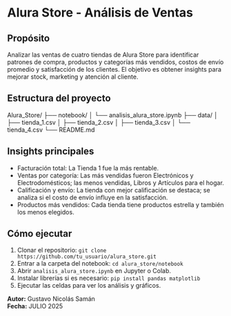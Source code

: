 # Alura Store - Análisis de Ventas

## Propósito
Analizar las ventas de cuatro tiendas de Alura Store para identificar patrones de compra, productos y categorías más vendidos, costos de envío promedio y satisfacción de los clientes. El objetivo es obtener insights para mejorar stock, marketing y atención al cliente.

## Estructura del proyecto
Alura_Store/
├── notebook/
│   └── analisis_alura_store.ipynb
├── data/
│   ├── tienda_1.csv
│   ├── tienda_2.csv
│   ├── tienda_3.csv
│   └── tienda_4.csv
└── README.md

## Insights principales
- Facturación total: La Tienda 1 fue la más rentable.
- Ventas por categoría: Las más vendidas fueron Electrónicos y Electrodomésticos; las menos vendidas, Libros y Artículos para el hogar.
- Calificación y envío: La tienda con mejor calificación se destaca; se analiza si el costo de envío influye en la satisfacción.
- Productos más vendidos: Cada tienda tiene productos estrella y también los menos elegidos.

## Cómo ejecutar
1. Clonar el repositorio: `git clone https://github.com/tu_usuario/alura_store.git`
2. Entrar a la carpeta del notebook: `cd alura_store/notebook`
3. Abrir `analisis_alura_store.ipynb` en Jupyter o Colab.
4. Instalar librerías si es necesario: `pip install pandas matplotlib`
5. Ejecutar las celdas para ver los análisis y gráficos.

**Autor:** Gustavo Nicolás Samán  
**Fecha:** JULIO 2025

